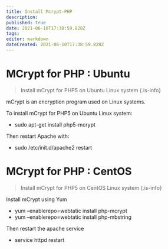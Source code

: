 ```yaml
---
title: Install Mcrypt-PHP
description: 
published: true
date: 2021-06-10T17:38:59.828Z
tags: 
editor: markdown
dateCreated: 2021-06-10T17:38:59.828Z
---
```


# MCrypt for PHP : Ubuntu

> Install mCrypt for PHP5 on Ubuntu Linux system
{.is-info}

mCrypt is an encryption program used on Linux systems.

To install mCrypt for PHP5 on Ubuntu Linux system:

- sudo apt-get install php5-mcrypt

Then restart Apache with:

- sudo /etc/init.d/apache2 restart

# MCrypt for PHP : CentOS

>  Install mCrypt for PHP5 on CentOS Linux system
{.is-info}

Install mCrypt using Yum

- yum –enablerepo=webtatic install php-mcrypt
- yum –enablerepo=webtatic install php-mbstring

Then restart the apache service

- service httpd restart



